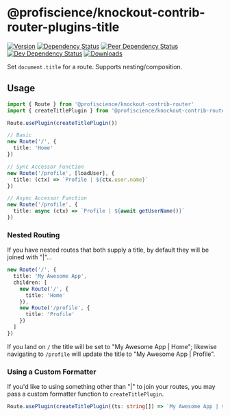 # @profiscience/knockout-contrib-router-plugins-title

[![Version][npm-version-shield]][npm]
[![Dependency Status][david-dm-shield]][david-dm]
[![Peer Dependency Status][david-dm-peer-shield]][david-dm-peer]
[![Dev Dependency Status][david-dm-dev-shield]][david-dm-dev]
[![Downloads][npm-stats-shield]][npm-stats]

[david-dm]: https://david-dm.org/Profiscience/knockout-contrib?path=packages/router.plugins.title
[david-dm-shield]: https://david-dm.org/Profiscience/knockout-contrib/status.svg?path=packages/router.plugins.title

[david-dm-peer]: https://david-dm.org/Profiscience/knockout-contrib?path=packages/router.plugins.title&type=peer
[david-dm-peer-shield]: https://david-dm.org/Profiscience/knockout-contrib/peer-status.svg?path=packages/router.plugins.title

[david-dm-dev]: https://david-dm.org/Profiscience/knockout-contrib?path=packages/router.plugins.title&type=dev
[david-dm-dev-shield]: https://david-dm.org/Profiscience/knockout-contrib/dev-status.svg?path=packages/router.plugins.title

[npm]: https://www.npmjs.com/package/@profiscience/knockout-contrib-router-plugins-title
[npm-version-shield]: https://img.shields.io/npm/v/@profiscience/knockout-contrib-router-plugins-title.svg

[npm-stats]: http://npm-stat.com/charts.html?package=@profiscience/knockout-contrib-router-plugins-title&author=&from=&to=
[npm-stats-shield]: https://img.shields.io/npm/dt/@profiscience/knockout-contrib-router-plugins-title.svg?maxAge=2592000

Set `document.title` for a route. Supports nesting/composition.

## Usage

```typescript
import { Route } from '@profiscience/knockout-contrib-router'
import { createTitlePlugin } from '@profiscience/knockout-contrib-router-plugins'

Route.usePlugin(createTitlePlugin())

// Basic
new Route('/', {
  title: 'Home'
})

// Sync Accessor Function
new Route('/profile', [loadUser], {
  title: (ctx) => `Profile | ${ctx.user.name}`
})

// Async Accessor Function
new Route('/profile', {
  title: async (ctx) => `Profile | ${await getUserName()}`
})
```

### Nested Routing

If you have nested routes that both supply a title, by default they will be joined with "|"...

```typescript
new Route('/', {
  title: 'My Awesome App',
  children: [
    new Route('/', {
      title: 'Home'
    }),
    new Route('/profile', {
      title: 'Profile'
    })
  ]
})
```

If you land on `/` the title will be set to "My Awesome App | Home"; likewise navigating to `/profile` will update the title to "My Awesome App | Profile".

### Using a Custom Formatter

If you'd like to using something other than "|" to join your routes, you may pass a custom formatter function to `createTitlePlugin`.

```typescript
Route.usePlugin(createTitlePlugin((ts: string[]) => `My Awesome App | ${ts.join(' > ')}`))
```